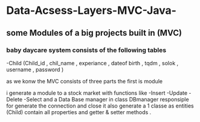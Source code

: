 # Data-Acsess-Layers-MVC-Java-
## some Modules of a big projects built in (MVC)

### baby daycare system  consists of the following tables
-Child (Child_id , chil_name , experiance , dateof birth , tqdm , solok , username , password )


as we konw the MVC consists of three parts the first is module

i generate a module to a stock market with functions like
-Insert
-Update
-Delete
-Select
and a Data Base manager in class DBmanager responsiple for generate the connection and close it
also generate a 1 classe as entities (Child) contain all properties and getter & setter methods .
